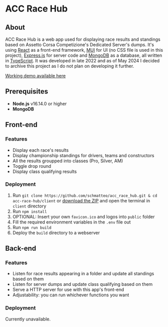 # ACC Race Hub

## About

ACC Race Hub is a web app used for displaying race results and standings based on Assetto Corsa Competizione's Dedicated Server's dumps.
It's using [React](https://reactjs.org/) as a front-end framework, [MUI](https://mui.com/) for UI (no CSS file is used in this project), [Express.js](https://expressjs.com/) for server code and [MongoDB](https://www.mongodb.com/) as a database, all written in [TypeScript](https://www.typescriptlang.org/).
It was developed in late 2022 and as of May 2024 I decided to archive this project as I do not plan on developing it further.

[Working demo available here](https://schmaldeo.github.io/bskithub/)

## Prerequisites

- **Node.js** v16.14.0 or higher
- **MongoDB**

## Front-end

### Features

- Display each race's results
- Display championship standings for drivers, teams and constructors
- All the results groupped into classes (Pro, Silver, AM)
- Toggle drop round
- Display class qualifying results

### Deployment

1. Run `git clone https://github.com/schmatteo/acc_race_hub.git & cd acc-race-hub/client` or [download the ZIP](https://github.com/schmatteo/acc-race-hub/archive/refs/heads/master.zip) and open the terminal in `client` directory
1. Run `npm install`
1. OPTIONAL: Insert your own `favicon.ico` and logos into `public` folder
1. Fill the required environment variables in the `.env` file out
1. Run `npm run build`
1. Deploy the `build` directory to a webserver

## Back-end

### Features

- Listen for race results appearing in a folder and update all standings based on them
- Listen for server dumps and update class qualifying based on them
- Serve a HTTP server for use with this app's front-end
- Adjustability: you can run whichever functions you want

### Deployment

Currently unavailable.
